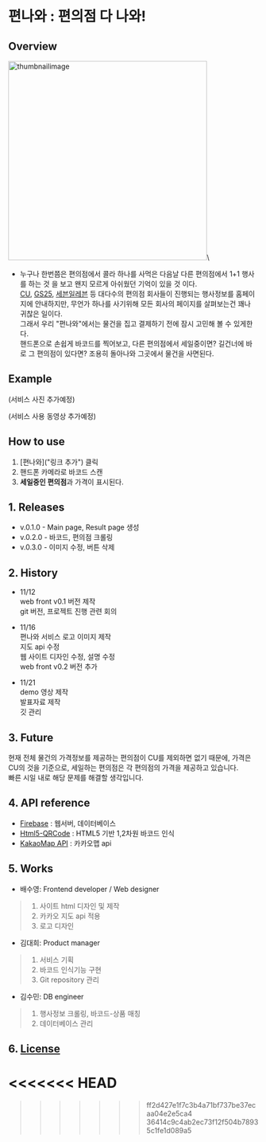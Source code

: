# 편나와 : 편의점 다 나와!

## Overview

<img width="400" alt="thumbnailimage" src="https://user-images.githubusercontent.com/90249131/143259037-9278699a-9b21-4db6-b726-2ed5896fd323.png">\

- 누구나 한번쯤은 편의점에서 콜라 하나를 사먹은 다음날 다른 편의점에서 1+1 행사를 하는 것 을 보고 왠지 모르게 아쉬웠던 기억이 있을 것 이다. \
  [CU](https://cu.bgfretail.com/event/plus.do), [GS25](http://gs25.gsretail.com/gscvs/ko/products/event-goods), [세븐일레븐](https://www.7-eleven.co.kr/product/presentList.asp) 등 대다수의 편의점 회사들이 진행되는 행사정보를 홈페이지에 안내하지만, 무언가 하나를 사기위해 모든 회사의 페이지를 살펴보는건 꽤나 귀찮은 일이다.\
  그래서 우리 "편나와"에서는 물건을 집고 결제하기 전에 잠시 고민해 볼 수 있게한다. \
  핸드폰으로 손쉽게 바코드를 찍어보고, 다른 편의점에서 세일중이면? 길건너에 바로 그 편의점이 있다면? 조용히 돌아나와 그곳에서 물건을 사면된다.

## Example

(서비스 사진 추가예정)

(서비스 사용 동영상 추가예정)

## How to use

1. [편나와]("링크 추가") 클릭
2. 핸드폰 카메라로 바코드 스캔
3. **세일중인 편의점**과 가격이 표시된다.

## 1. Releases

- v.0.1.0 - Main page, Result page 생성
- v.0.2.0 - 바코드, 편의점 크롤링
- v.0.3.0 - 이미지 수정, 버튼 삭제

## 2. History

- 11/12 \
  web front v0.1 버전 제작 \
  git 버전, 프로젝트 진행 관련 회의

- 11/16 \
  편나와 서비스 로고 이미지 제작  
  지도 api 수정 \
  웹 사이트 디자인 수정, 설명 수정 \
  web front v0.2 버전 추가

- 11/21 \
  demo 영상 제작 \
  발표자료 제작 \
  깃 관리

## 3. Future

현재 전체 물건의 가격정보를 제공하는 편의점이 CU를 제외하면 없기 때문에, 가격은 CU의 것을 기준으로, 세일하는 편의점은 각 편의점의 가격을 제공하고 있습니다. \
빠른 시일 내로 해당 문제를 해결할 생각입니다.

## 4. API reference

- [Firebase](https://firebase.google.com/?hl=ko) : 웹서버, 데이터베이스
- [Html5-QRCode](https://github.com/mebjas/html5-qrcode) : HTML5 기반 1,2차원 바코드 인식
- [KakaoMap API](https://apis.map.kakao.com/) : 카카오맵 api

## 5. Works

- 배수영: Frontend developer / Web designer

> 1. 사이트 html 디자인 및 제작
> 2. 카카오 지도 api 적용
> 3. 로고 디자인

- 김대희: Product manager

> 1. 서비스 기획
> 2. 바코드 인식기능 구현
> 3. Git repository 관리

- 김수민: DB engineer

> 1.  행사정보 크롤링, 바코드-상품 매칭
> 2.  데이터베이스 관리

## 6. [License](https://github.com/JiyunIm00/ossp_final_project/blob/main/LICENSE)
<<<<<<< HEAD
=======

> > > > > > > ff2d427e1f7c3b4a71bf737be37ecaa04e2e5ca4
>>>>>>> 36414c9c4ab2ec73f12f504b78935c1fe1d089a5
